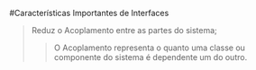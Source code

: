 #Características Importantes de Interfaces

> Reduz o Acoplamento entre as partes do sistema;
>> O Acoplamento representa o quanto uma classe ou componente do sistema é dependente um do outro.
